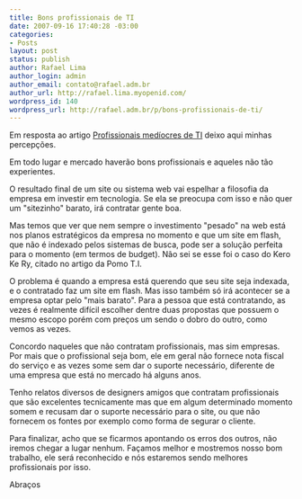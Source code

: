 ```yaml
---
title: Bons profissionais de TI
date: 2007-09-16 17:40:28 -03:00
categories:
- Posts
layout: post
status: publish
author: Rafael Lima
author_login: admin
author_email: contato@rafael.adm.br
author_url: http://rafael.lima.myopenid.com/
wordpress_id: 140
wordpress_url: http://rafael.adm.br/p/bons-profissionais-de-ti/
---
```


Em resposta ao artigo <a href="http://pomoti.com/profissionais-mediocres-de-ti/">Profissionais med&iacute;ocres de TI</a> deixo aqui minhas percep&ccedil;&otilde;es.

Em todo lugar e mercado haver&atilde;o bons profissionais e aqueles n&atilde;o t&atilde;o experientes.

O resultado final de um site ou sistema web vai espelhar a filosofia da empresa em investir em tecnologia. Se ela se preocupa com isso e n&atilde;o quer um "sitezinho" barato, ir&aacute; contratar gente boa.

Mas temos que ver que nem sempre o investimento "pesado" na web est&aacute; nos planos estrat&eacute;gicos da empresa no momento e que um site em flash, que n&atilde;o &eacute; indexado pelos sistemas de busca, pode ser a solu&ccedil;&atilde;o perfeita para o momento (em termos de budget). N&atilde;o sei se esse foi o caso do Kero Ke Ry, citado no artigo da Pomo T.I.

O problema &eacute; quando a empresa est&aacute; querendo que seu site seja indexada, e o contratado faz um site em flash. Mas isso tamb&eacute;m s&oacute; ir&aacute; acontecer se a empresa optar pelo "mais barato". Para a pessoa que est&aacute; contratando, as vezes &eacute; realmente dif&iacute;cil escolher dentre duas propostas que possuem o mesmo escopo por&eacute;m com pre&ccedil;os um sendo o dobro do outro, como vemos as vezes.

Concordo naqueles que n&atilde;o contratam profissionais, mas sim empresas. Por mais que o profissional seja bom, ele em geral n&atilde;o fornece nota fiscal do servi&ccedil;o e as vezes some sem dar o suporte necess&aacute;rio, diferente de uma empresa que est&aacute; no mercado h&aacute; alguns anos.

Tenho relatos diversos de designers amigos que contratam profissionais que s&atilde;o excelentes tecnicamente mas que em algum determinado momento somem e recusam dar o suporte necess&aacute;rio para o site, ou que n&atilde;o fornecem os fontes por exemplo como forma de segurar o cliente.

Para finalizar, acho que se ficarmos apontando os erros dos outros, n&atilde;o iremos chegar a lugar nenhum. Fa&ccedil;amos melhor e mostremos nosso bom trabalho, ele ser&aacute; reconhecido e n&oacute;s estaremos sendo melhores profissionais por isso.

Abra&ccedil;os

